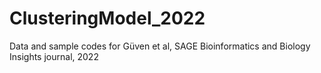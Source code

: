 # ClusteringModel_2022
Data and sample codes for Güven et al, SAGE Bioinformatics and Biology Insights journal, 2022

